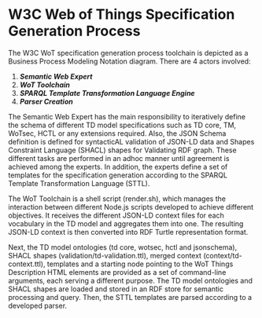 
# W3C Web of Things Specification Generation Process

The W3C WoT specification generation process toolchain is depicted as a Business Process Modeling Notation diagram. There are 4 actors involved:
1. ***Semantic Web Expert***
2. ***WoT Toolchain***
3. ***SPARQL Template Transformation Language Engine***
4. ***Parser Creation***

The Semantic Web Expert has the main responsibility to iteratively define the schema of different TD model specifications such as TD core, TM, WoTsec, HCTL or any extensions required. Also, the JSON Schema definition is defined for syntacticAL validation of JSON-LD data and Shapes Constraint Language (SHACL) shapes for Validating RDF graph. These different tasks are performed in an adhoc manner until agreement is achieved among the experts. In addition, the experts define a set of templates for the specification generation according to the SPARQL Template Transformation Language (STTL).

The WoT Toolchain is a shell script (render.sh), which manages the interaction between different Node.js scripts developed to achieve different objectives. It receives the different JSON-LD context files for each vocabulary in the TD model and aggregates them into one. The resulting JSON-LD context is then converted into RDF Turtle representation format. 

Next, the TD model ontologies (td core, wotsec, hctl and jsonschema), SHACL shapes (validation/td-validation.ttl), merged context (context/td-context.ttl), templates and a starting node pointing to the WoT Things Description HTML elements are provided as a set of command-line arguments, each serving a different purpose. The TD model ontologies and SHACL shapes are loaded and stored in an RDF store for semantic processing and query.
Then, the STTL templates are parsed according to a developed parser.